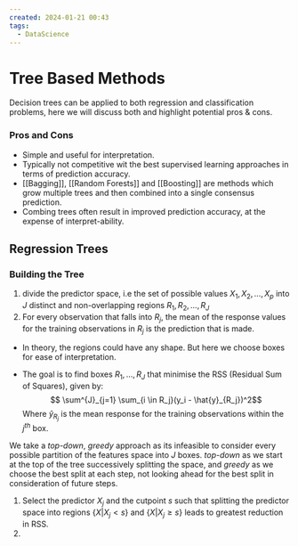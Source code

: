 ```yaml
---
created: 2024-01-21 00:43
tags:
  - DataScience
---
```


# Tree Based Methods

Decision trees can be applied to both regression and classification problems, here we will discuss both and highlight potential pros & cons.

### Pros and Cons
- Simple and useful for interpretation.
- Typically not competitive wit the best supervised learning approaches in terms of prediction accuracy.
- [[Bagging]], [[Random Forests]] and [[Boosting]] are methods which grow multiple trees and then combined into a single consensus prediction.
- Combing trees often result in improved prediction accuracy, at the expense of interpret-ability. 

## Regression Trees

### Building the Tree
1. divide the predictor space, i.e the set of possible values $X_1, X_2, \dots, X_p$ into $J$ distinct and non-overlapping regions $R_1, R_2, \dots, R_J$
2. For every observation that falls into $R_j$, the mean of the response values for the training observations in $R_j$ is the prediction that is made.

- In theory, the regions could have any shape. But here we choose boxes for ease of interpretation.

 - The goal is to find boxes $R_1, \dots, R_J$ that minimise the RSS (Residual Sum of Squares), given by:
		$$ \sum^{J}_{j=1} \sum_{i \in R_j}(y_i - \hat{y}_{R_j})^2$$
Where $\hat{y}_{R_j}$ is the mean response for the training observations within the $j^{th}$ box.

We take a *top-down*, *greedy* approach as its infeasible to consider every possible partition of the features space into $J$ boxes. *top-down* as we start at the top of the tree successively splitting the space, and *greedy* as we choose the best split at each step, not looking ahead for the best split in consideration of future steps.

1. Select the predictor $X_j$ and the cutpoint $s$ such that splitting the predictor space into regions $\{X | X_j < s\}$ and $\{X | X_j \geq s\}$ leads to greatest reduction in RSS.
2. 